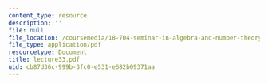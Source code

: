 ```yaml
---
content_type: resource
description: ''
file: null
file_location: /coursemedia/18-704-seminar-in-algebra-and-number-theory-rational-points-on-elliptic-curves-fall-2004/cb87d36c999b3fc0e531e682b09371aa_lecture33.pdf
file_type: application/pdf
resourcetype: Document
title: lecture33.pdf
uid: cb87d36c-999b-3fc0-e531-e682b09371aa
---
```

